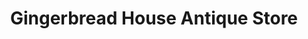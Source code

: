 ---
title: "Gingerbread House Antique Store"
url: /pine/gingerbread-house-antique-store/
shop: antiques
---